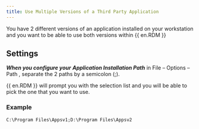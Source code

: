 ```yaml
---
title: Use Multiple Versions of a Third Party Application
---
```

You have 2 different versions of an application installed on your workstation and you want to be able to use both versions within {{ en.RDM }}
## Settings
***When you configure your*** ***Application Installation Path*** in File – Options – Path , separate the 2 paths by a semicolon (;).  

{{ en.RDM }} will prompt you with the selection list and you will be able to pick the one that you want to use.
### Example
`C:\Program Files\Appsv1;D:\Program Files\Appsv2`